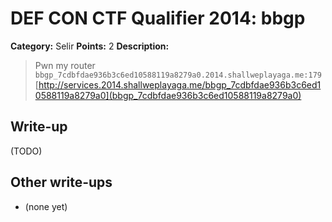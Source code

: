 # DEF CON CTF Qualifier 2014: bbgp

**Category:** Selir
**Points:** 2
**Description:**

> Pwn my router
> `bbgp_7cdbfdae936b3c6ed10588119a8279a0.2014.shallweplayaga.me:179`
> [http://services.2014.shallweplayaga.me/bbgp_7cdbfdae936b3c6ed10588119a8279a0](bbgp_7cdbfdae936b3c6ed10588119a8279a0)

## Write-up

(TODO)

## Other write-ups

* (none yet)
